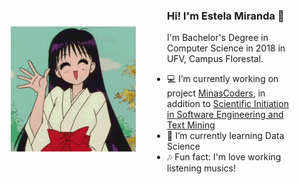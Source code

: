 <img align="left" hspace="50" vspace="50" width="200" height="200" src="https://github.com/Estelamb/Estelamb/blob/master/hi.gif">

### Hi! I'm Estela Miranda 🦄
I'm Bachelor's Degree in Computer Science in 2018 in UFV, Campus Florestal.

- 💻 I’m currently working on project [MinasCoders](http://minascoders.caf.ufv.br/), in addition to [Scientific Initiation in Software Engineering and Text Mining](http://nupessc.caf.ufv.br/Colminer.html)
- 🌱 I’m currently learning Data Science
- 🎶 Fun fact: I'm love working listening musics!